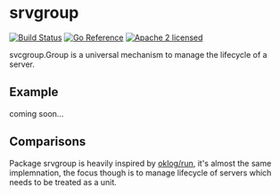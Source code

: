 # srvgroup

[![Build Status](https://github.com/konstantinwirz/srvgroup/actions/workflows/main.yaml/badge.svg)](https://github.com/konstantinwirz/srvgroup/actions/workflows/main.yaml)
[![Go Reference](https://pkg.go.dev/badge/github.com/konstantinwirz/srvgroup.svg)](https://pkg.go.dev/github.com/konstantinwirz/srvgroup)
[![Apache 2 licensed](https://img.shields.io/badge/license-Apache2-blue.svg)](https://raw.githubusercontent.com/oklog/run/master/LICENSE)

svcgroup.Group is a universal mechanism to manage the lifecycle of a server.

## Example

coming soon...

## Comparisons

Package srvgroup is heavily inspired by [oklog/run](https://github.com/oklog/run), it's almost the same implemnation, the focus though is to manage lifecycle of servers which needs to be treated as a unit.